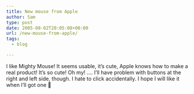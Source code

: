```yaml
---
title: New mouse from Apple
author: Sam
type: post
date: 2005-08-02T20:05:08+00:00
url: /new-mouse-from-apple/
tags:
  - blog

---
```

I like Mighty Mouse! It seems usable, it&#8217;s cute, Apple knows how to make a real product! It&#8217;s so cute! Oh my! &#8230;. I&#8217;ll have problem with buttons at the right and left side, though. I hate to click accidentally. I hope I will like it when I&#8217;ll got one 🙂

